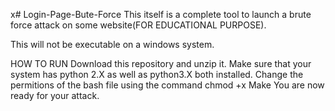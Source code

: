 x# Login-Page-Bute-Force
This itself is a complete tool to launch a brute force attack on some website(FOR EDUCATIONAL PURPOSE).

This will not be executable on a windows system.

HOW TO RUN 
Download this repository and unzip it.
Make sure that your system has python 2.X as well as python3.X both installed.
Change the permitions of the bash file using the command
chmod +x Make
You are now ready for your attack.
